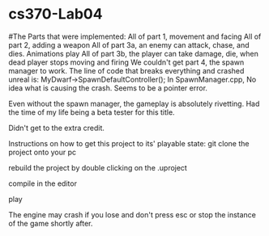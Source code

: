# cs370-Lab04

#The Parts that were implemented:
All of part 1, movement and facing
All of part 2, adding a weapon
All of part 3a, an enemy can attack, chase, and dies. Animations play
All of part 3b, the player can take damage, die, when dead player stops moving and firing
We couldn't get part 4, the spawn manager to work. The line of code that breaks everything and crashed unreal is:
    MyDwarf->SpawnDefaultController(); 
In SpawnManager.cpp, No idea what is causing the crash. Seems to be a pointer error.

Even without the spawn manager, the gameplay is absolutely rivetting. Had the time of my life being a beta tester for this title.

Didn't get to the extra credit.



Instructions on how to get this project to its' playable state:
  git clone the project onto your pc

  rebuild the project by double clicking on the .uproject

  compile in the editor

  play

  The engine may crash if you lose and don't press esc or stop the instance of the game shortly after.

